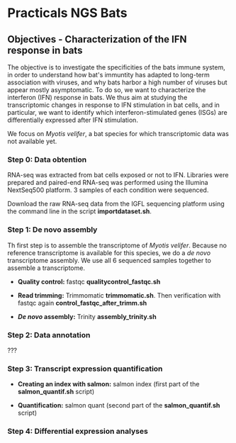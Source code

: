 # Practicals NGS Bats 
## Objectives - Characterization of the IFN response in bats
The objective is to investigate the specificities of the bats immune system, in order to understand how bat's immuntity has adapted to long-term association with viruses, and why bats harbor a high number of viruses but appear mostly asymptomatic. 
To do so, we want to characterize the interferon (IFN) response in bats. We thus aim at studying the transcriptomic changes in response to IFN stimulation in bat cells, and in particular, we want to identify which interferon-stimulated genes (ISGs) are differentially expressed after IFN stimulation. 

We focus on *Myotis velifer*, a bat species for which transcriptomic data was not available yet.  

### Step 0: Data obtention
RNA-seq was extracted from bat cells exposed or not to IFN. 
Libraries were prepared and paired-end RNA-seq was performed using the Illumina NextSeq500 platform. 3 samples of each condition were sequenced.

Download the raw RNA-seq data from the IGFL sequencing platform using the command line in the script **importdataset.sh**.

### Step 1: De novo assembly 
Th first step is to assemble the transcriptome of *Myotis velifer*. Because no reference transcriptome is available for this species, we do a *de novo* transcriptome assembly. We use all 6 sequenced samples together to assemble a transcriptome. 

- **Quality control:** fastqc **qualitycontrol_fastqc.sh**

-  **Read trimming:** Trimmomatic **trimmomatic.sh**. Then verification with fastqc again **control_fastqc_after_trimm.sh**


- **_De novo_ assembly:** Trinity **assembly_trinity.sh**

### Step 2: Data annotation
???

### Step 3: Transcript expression quantification

- **Creating an index with salmon:** salmon index (first part of the **salmon_quantif.sh** script)

- **Quantification:** salmon quant (second part of the **salmon_quantif.sh** script)

### Step 4: Differential expression analyses
